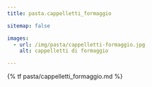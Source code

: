 ```yaml
---
title: pasta.cappelletti_formaggio

sitemap: false

images:
  - url: /img/pasta/cappelletti-formaggio.jpg
    alt: cappelletti di formaggio

---
```


{% tf pasta/cappelletti_formaggio.md %}
